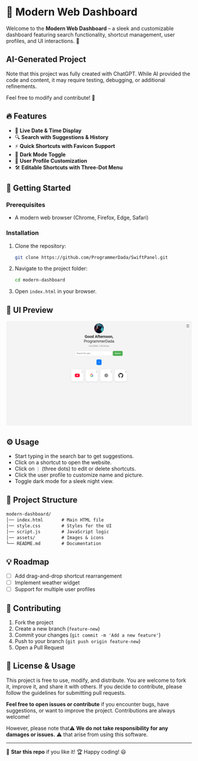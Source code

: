 # 🌟 Modern Web Dashboard

Welcome to the **Modern Web Dashboard** – a sleek and customizable dashboard featuring search functionality, shortcut management, user profiles, and UI interactions. 🚀
## AI-Generated Project

Note that this project was fully created with ChatGPT. While AI provided the code and content, it may require testing, debugging, or additional refinements.  

Feel free to modify and contribute! 🚀


## 🔥 Features

- 📅 **Live Date & Time Display**
- 🔍 **Search with Suggestions & History**
- ⚡ **Quick Shortcuts with Favicon Support**
- 🌙 **Dark Mode Toggle**
- 👤 **User Profile Customization**
- 🛠️ **Editable Shortcuts with Three-Dot Menu**

## 🚀 Getting Started

### Prerequisites
- A modern web browser (Chrome, Firefox, Edge, Safari)

### Installation
1. Clone the repository:
   ```bash
   git clone https://github.com/ProgrammerDada/SwiftPanel.git
   ```
2. Navigate to the project folder:
   ```bash
   cd modern-dashboard
   ```
3. Open `index.html` in your browser.

## 🎨 UI Preview

![Dashboard Preview](https://raw.githubusercontent.com/ProgrammerDada/SwiftPanel/refs/heads/main/preview.png)

## ⚙️ Usage
- Start typing in the search bar to get suggestions.
- Click on a shortcut to open the website.
- Click on `⋮` (three dots) to edit or delete shortcuts.
- Click the user profile to customize name and picture.
- Toggle dark mode for a sleek night view.

## 📂 Project Structure
```
modern-dashboard/
│── index.html       # Main HTML file
│── style.css        # Styles for the UI
│── script.js        # JavaScript logic
│── assets/          # Images & icons
└── README.md        # Documentation
```

## 💡 Roadmap
- [ ] Add drag-and-drop shortcut rearrangement
- [ ] Implement weather widget
- [ ] Support for multiple user profiles

## 🤝 Contributing
1. Fork the project
2. Create a new branch (`feature-new`)
3. Commit your changes (`git commit -m 'Add a new feature'`)
4. Push to your branch (`git push origin feature-new`)
5. Open a Pull Request

## 📜 License & Usage

This project is free to use, modify, and distribute. You are welcome to fork it, improve it, and share it with others. If you decide to contribute, please follow the guidelines for submitting pull requests.


**Feel free to open issues or contribute** if you encounter bugs, have suggestions, or want to improve the project. Contributions are always welcome!

However, please note that⚠️ **We do not take responsibility for any damages or issues.** ⚠️
that arise from using this software.


---

🌟 **Star this repo** if you like it! 🏆 Happy coding! 😃

